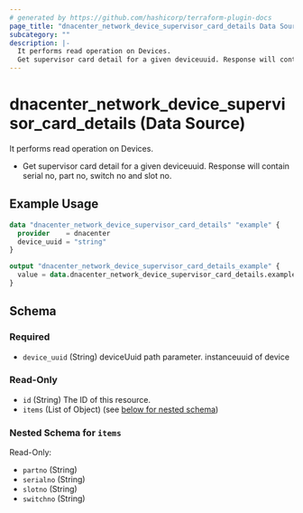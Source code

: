 ```yaml
---
# generated by https://github.com/hashicorp/terraform-plugin-docs
page_title: "dnacenter_network_device_supervisor_card_details Data Source - terraform-provider-dnacenter"
subcategory: ""
description: |-
  It performs read operation on Devices.
  Get supervisor card detail for a given deviceuuid. Response will contain serial no, part no, switch no and slot no.
---
```


# dnacenter_network_device_supervisor_card_details (Data Source)

It performs read operation on Devices.

- Get supervisor card detail for a given deviceuuid. Response will contain serial no, part no, switch no and slot no.

## Example Usage

```terraform
data "dnacenter_network_device_supervisor_card_details" "example" {
  provider    = dnacenter
  device_uuid = "string"
}

output "dnacenter_network_device_supervisor_card_details_example" {
  value = data.dnacenter_network_device_supervisor_card_details.example.items
}
```

<!-- schema generated by tfplugindocs -->
## Schema

### Required

- `device_uuid` (String) deviceUuid path parameter. instanceuuid of device

### Read-Only

- `id` (String) The ID of this resource.
- `items` (List of Object) (see [below for nested schema](#nestedatt--items))

<a id="nestedatt--items"></a>
### Nested Schema for `items`

Read-Only:

- `partno` (String)
- `serialno` (String)
- `slotno` (String)
- `switchno` (String)


